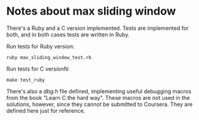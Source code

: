 # Notes about max sliding window

There's a Ruby and a C version implemented. Tests are implemented for both, and
in both cases tests are written in Ruby.

Run tests for Ruby version:
```
ruby max_sliding_window_test.rb
```

Run tests for C versionN:
```
make test_ruby
```

There's also a _dbg.h_ file defined, implementing useful debugging macros from
the book "Learn C the hard way". These macros are not used in the solutions,
however, since they cannot be submitted to Coursera. They are defined here just
for reference.

